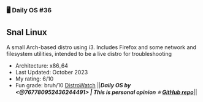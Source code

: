 ### 🖥️ Daily OS #36
## Snal Linux
A small Arch-based distro using i3. Includes Firefox and some network and filesystem utilities, intended to be a live distro for troubleshooting 
- Architecture: x86_64
- Last Updated: October 2023
- My rating: 6/10
- Fun grade: bruh/10
[DistroWatch](<https://distrowatch.com/table.php?distribution=snal>)
||__***Daily OS by <@767780952436244491> | This is personal opinion
⭐ [GitHub repo](<https://github.com/nikolan123/daily-os>)***__||
